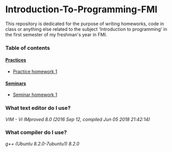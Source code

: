# Introduction-To-Programming-FMI

This repository is dedicated for the purpose of writing homeworks, code in class or anything else related to the subject 'Introduction to programming' in the first semester of my freshman's year in FMI.

### Table of contents

#### [Practices](./Practices)
* [Practice homework 1](./Practices/Homeworks/Homework_1)
#### [Seminars](./Seminars)
* [Seminar homework 1](./Seminars/Homeworks/Homework_1)

### What text editor do I use?

_VIM - Vi IMproved 8.0 (2016 Sep 12, compiled Jun 05 2018 21:42:14)_

### What compiler do I use?

_g++ (Ubuntu 8.2.0-7ubuntu1) 8.2.0_

